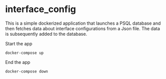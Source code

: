 # interface_config

This is a simple dockerized application that launches a PSQL database and then fetches data about interface configurations from a Json file. The data is subsequently added to the database.

Start the app
```
docker-compose up
```

End the app
```
docker-compose down
```
